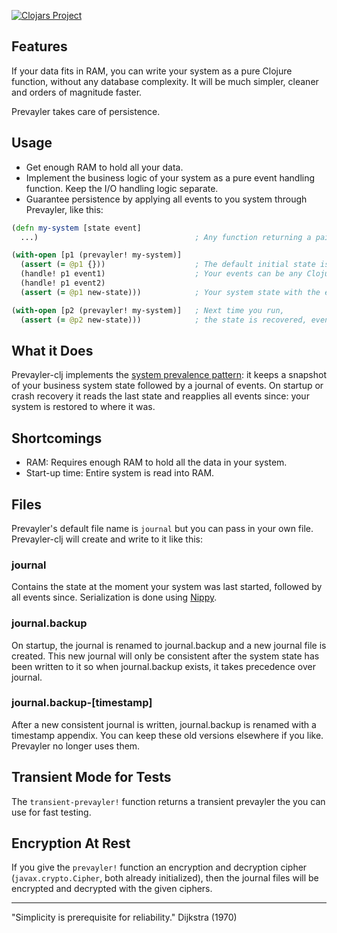 [![Clojars Project](http://clojars.org/prevayler-clj/latest-version.svg)](http://clojars.org/prevayler-clj)

## Features

If your data fits in RAM, you can write your system as a pure Clojure function, without any database complexity. It will be much simpler, cleaner and orders of magnitude faster.

Prevayler takes care of persistence.

## Usage

- Get enough RAM to hold all your data.
- Implement the business logic of your system as a pure event handling function. Keep the I/O handling logic separate.
- Guarantee persistence by applying all events to you system through Prevayler, like this:

```clojure
(defn my-system [state event]            
  ...)                                   ; Any function returning a pair [new-state event-result].

(with-open [p1 (prevayler! my-system)]
  (assert (= @p1 {}))                    ; The default initial state is an empty map.
  (handle! p1 event1)                    ; Your events can be any Clojure value or Serializable object.
  (handle! p1 event2)
  (assert (= @p1 new-state)))            ; Your system state with the events applied.

(with-open [p2 (prevayler! my-system)]   ; Next time you run,
  (assert (= @p2 new-state)))            ; the state is recovered, even if there was a system crash.
```

## What it Does

Prevayler-clj implements the [system prevalence pattern](http://en.wikipedia.org/wiki/System_Prevalence): it keeps a snapshot of your business system state followed by a journal of events. On startup or crash recovery it reads the last state and reapplies all events since: your system is restored to where it was.

## Shortcomings

- RAM: Requires enough RAM to hold all the data in your system.
- Start-up time: Entire system is read into RAM.

## Files

Prevayler's default file name is `journal` but you can pass in your own file. Prevayler-clj will create and write to it like this:

### journal
Contains the state at the moment your system was last started, followed by all events since. Serialization is done using [Nippy](https://github.com/ptaoussanis/nippy).

### journal.backup
On startup, the journal is renamed to journal.backup and a new journal file is created.
This new journal will only be consistent after the system state has been written to it so when journal.backup exists, it takes precedence over journal.

### journal.backup-[timestamp]
After a new consistent journal is written, journal.backup is renamed with a timestamp appendix. You can keep these old versions elsewhere if you like. Prevayler no longer uses them.

## Transient Mode for Tests
The `transient-prevayler!` function returns a transient prevayler the you can use for fast testing.

## Encryption At Rest
If you give the `prevayler!` function an encryption and decryption cipher (`javax.crypto.Cipher`, both already initialized),
then the journal files will be encrypted and decrypted with the given ciphers.

---

"Simplicity is prerequisite for reliability." Dijkstra (1970)
